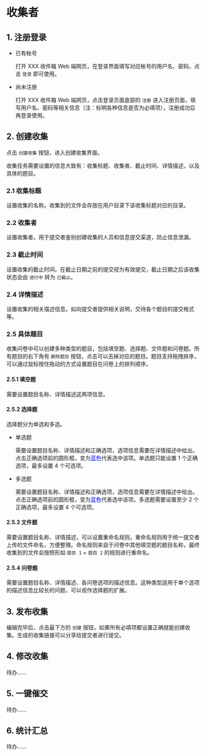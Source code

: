 # 收集者

## 1. 注册登录

- 已有帐号

  打开 XXX 收件箱 Web 端网页，在登录界面填写对应帐号的用户名、密码，点击 `登录` 即可使用。

- 尚未注册

  打开 XXX 收件箱 Web 端网页，点击登录页面底部的 `注册` 进入注册页面，填写用户名、密码等相关信息（注：标明各种信息是否为必填项），注册成功后再登录使用。

## 2. 创建收集

点击 `创建收集` 按钮，进入创建收集界面。

收集任务需要设置的信息大致有：收集标题、收集者、截止时间、详情描述，以及具体的题目。

### 2.1 收集标题

设置收集的名称。收集到的文件会存放在用户目录下该收集标题对应的目录。

### 2.2 收集者

设置收集者。用于提交者鉴别创建收集的人员和信息提交渠道，防止信息泄漏。

### 2.3 截止时间

设置收集的截止时间。在截止日期之前的提交视为有效提交，截止日期之后该收集状态会由 `进行中` 转为 `已截止`。

### 2.4 详情描述

设置收集的相关描述信息。如向提交者提供相关说明，交待各个题目的提交格式等。

### 2.5 具体题目

收集问卷中可以创建多种类型的题目，包括填空题、选择题、文件题和问卷题。所有题目的右下角有 `删除题目` 按钮，点击可以去掉对应的题目。题目支持拖拽排序，可以通过鼠标按住拖动的方式设置题目在问卷上的排列顺序。

#### 2.5.1 填空题

需要设置题目名称、详情描述这两项信息。

#### 2.5.2 选择题

选择题分为单选和多选。

- 单选题

  需要设置题目名称、详情描述和正确选项，选项信息需要在详情描述中给出。点击正确选项前的圆形框，变为<font color=Blue>蓝色</font>代表选中该项。单选题只能设置 1 个正确选项，最多设置 4 个可选项。

- 多选题

  需要设置题目名称、详情描述和正确选项，选项信息需要在详情描述中给出。点击正确选项前的圆形框，变为<font color=Blue>蓝色</font>代表选中该项。多选题需要设置至少 2 个正确选项，最多设置 4 个可选项。

#### 2.5.3 文件题

需要设置题目名称、详情描述，可以设置重命名规则。重命名规则用于统一提交者上传的文件命名，方便整理。命名规则来自于问卷中其他填空题的题目名称，最终收集到的文件会按照形如 `题目 1` + `题目 2` 的规则进行重命名。

#### 2.5.4 问卷题

需要设置题目名称、详情描述、各问卷选项的描述信息。这种类型适用于单个选项的描述信息比较长的问题，可以视作选择题的扩展。

## 3. 发布收集

编辑完毕后，点击最下方的 `创建` 按钮，如果所有必填项都设置正确就能创建收集。生成的收集链接可以分享给提交者进行提交。

## 4. 修改收集

待办……

## 5. 一键催交

待办……

## 6. 统计汇总

待办……

